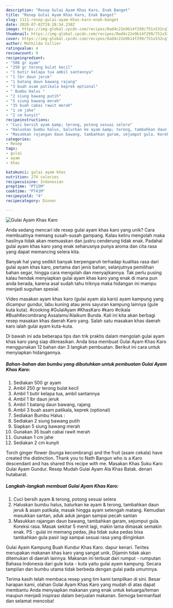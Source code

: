 ```yaml
---
description: "Resep Gulai Ayam Khas Karo, Enak Banget"
title: "Resep Gulai Ayam Khas Karo, Enak Banget"
slug: 1111-resep-gulai-ayam-khas-karo-enak-banget
date: 2020-07-02T19:28:54.238Z
image: https://img-global.cpcdn.com/recipes/0ad4c22e9b14f299/751x532cq70/gulai-ayam-khas-karo-foto-resep-utama.jpg
thumbnail: https://img-global.cpcdn.com/recipes/0ad4c22e9b14f299/751x532cq70/gulai-ayam-khas-karo-foto-resep-utama.jpg
cover: https://img-global.cpcdn.com/recipes/0ad4c22e9b14f299/751x532cq70/gulai-ayam-khas-karo-foto-resep-utama.jpg
author: Mathilda Collier
ratingvalue: 4
reviewcount: 9
recipeingredient:
- "500 gr ayam"
- "250 gr terong bulat kecil"
- "1 butir kelapa tua ambil santannya"
- "1 lbr daun jeruk"
- "1 batang daun bawang rajang"
- "3 buah asam patikala keprek optional"
- " Bumbu Halus "
- "2 siung bawang putih"
- "5 siung bawang merah"
- "35 buah cabai rawit merah"
- "1 cm jahe"
- "2 cm kunyit"
recipeinstructions:
- "Cuci bersih ayam &amp; terong, potong sesuai selera"
- "Haluskan bumbu halus, balurkan ke ayam &amp; terong, tambahkan daun jeruk &amp; asam patikala, masak hingga ayam setengah matang. Kemudian masukkan santan, aduk aduk jangan sampai pecah santan"
- "Masukkan rajangan daun bawang, tambahkan garam, sejumput gula. Koreksi rasa. Masak sekitar 5 menit lagi, makin lama dimasak semakin enak. PS : gulai ini memang pedas, jika tidak suka pedas bisa tambahkan gula pasir lagi sampai sesuai rasa yang diinginkan"
categories:
- Resep
tags:
- gulai
- ayam
- khas

katakunci: gulai ayam khas 
nutrition: 274 calories
recipecuisine: Indonesian
preptime: "PT15M"
cooktime: "PT41M"
recipeyield: "4"
recipecategory: Dinner

---
```



![Gulai Ayam Khas Karo](https://img-global.cpcdn.com/recipes/0ad4c22e9b14f299/751x532cq70/gulai-ayam-khas-karo-foto-resep-utama.jpg)

Anda sedang mencari ide resep gulai ayam khas karo yang unik? Cara membuatnya memang susah-susah gampang. Kalau keliru mengolah maka hasilnya tidak akan memuaskan dan justru cenderung tidak enak. Padahal gulai ayam khas karo yang enak seharusnya punya aroma dan cita rasa yang dapat memancing selera kita.

Banyak hal yang sedikit banyak berpengaruh terhadap kualitas rasa dari gulai ayam khas karo, pertama dari jenis bahan, selanjutnya pemilihan bahan segar, hingga cara mengolah dan menyajikannya. Tak perlu pusing kalau hendak menyiapkan gulai ayam khas karo yang enak di mana pun anda berada, karena asal sudah tahu triknya maka hidangan ini mampu menjadi suguhan spesial.

Video masakan ayam khas karo (gulai ayam ala karo) ayam kampung yang dicampur gundur, labu kuning atau jenis sayuran kampung lainnya (gule kuta kuta). #cooking #GulaiAyam #KhasKaro #karo #cikala #BuahKecombrang Assalamu&#39;Alaikum Bunda. Kali ini kita akan berbagi resep masakan khas daerah Karo yang. Salah satu masakan khas daerah karo ialah gulai ayam kuta-kuta.


Di bawah ini ada beberapa tips dan trik praktis dalam mengolah gulai ayam khas karo yang siap dikreasikan. Anda bisa membuat Gulai Ayam Khas Karo menggunakan 12 bahan dan 3 langkah pembuatan. Berikut ini cara untuk menyiapkan hidangannya.

<!--inarticleads1-->

##### Bahan-bahan dan bumbu yang dibutuhkan untuk pembuatan Gulai Ayam Khas Karo:

1. Sediakan 500 gr ayam
1. Ambil 250 gr terong bulat kecil
1. Ambil 1 butir kelapa tua, ambil santannya
1. Ambil 1 lbr daun jeruk
1. Ambil 1 batang daun bawang, rajang
1. Ambil 3 buah asam patikala, keprek (optional)
1. Sediakan  Bumbu Halus :
1. Sediakan 2 siung bawang putih
1. Siapkan 5 siung bawang merah
1. Gunakan 35 buah cabai rawit merah
1. Gunakan 1 cm jahe
1. Sediakan 2 cm kunyit


Torch ginger flower (bunga kecombrang) and the fruit (asam cekala) have created the distinction. Thank you to Nath Bangun who is a Karo descendant and has shared this recipe with me. Masakan Khas Suku Karo Gulai Ayam Gundur. Resep Mudah Gulai Ayam Ala Khas Batak. denari hutabarat. 

<!--inarticleads2-->

##### Langkah-langkah membuat Gulai Ayam Khas Karo:

1. Cuci bersih ayam &amp; terong, potong sesuai selera
1. Haluskan bumbu halus, balurkan ke ayam &amp; terong, tambahkan daun jeruk &amp; asam patikala, masak hingga ayam setengah matang. Kemudian masukkan santan, aduk aduk jangan sampai pecah santan
1. Masukkan rajangan daun bawang, tambahkan garam, sejumput gula. Koreksi rasa. Masak sekitar 5 menit lagi, makin lama dimasak semakin enak. PS : gulai ini memang pedas, jika tidak suka pedas bisa tambahkan gula pasir lagi sampai sesuai rasa yang diinginkan


Gulai Ayam Kampung Buah Kundur Khas Karo. dapur kenari. Terites merupakan makanan khas karo yang sangat unik. Dijamin tidak akan ditemukan di daerah lainnya. Makanan ini terbuat dari rumput - rumputan Bahasa Indonesia dari gule kuta - kuta yaitu gulai ayam kampung. Secara tampilan dan bumbu utama tidak berbeda dengan gulai pada umumnya. 

Terima kasih telah membaca resep yang tim kami tampilkan di sini. Besar harapan kami, olahan Gulai Ayam Khas Karo yang mudah di atas dapat membantu Anda menyiapkan makanan yang enak untuk keluarga/teman maupun menjadi inspirasi dalam berjualan makanan. Semoga bermanfaat dan selamat mencoba!
